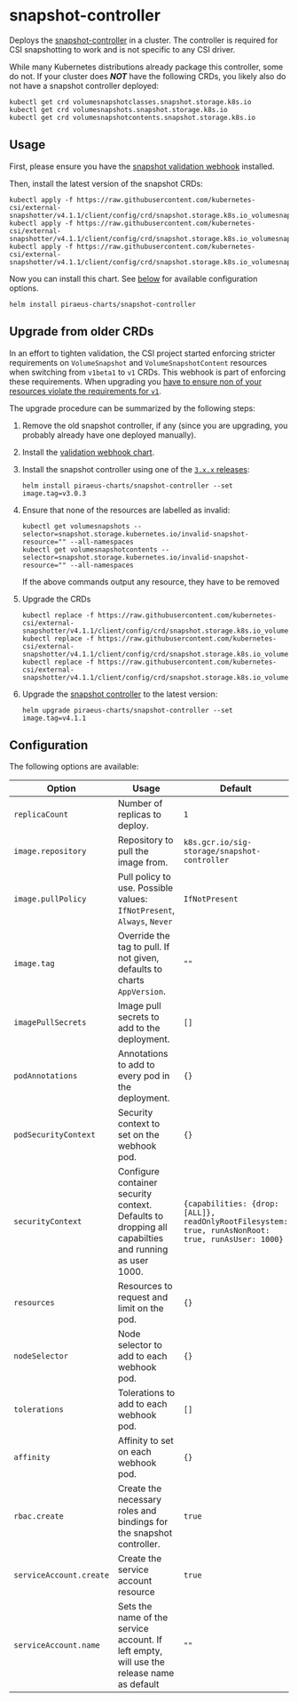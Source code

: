 # snapshot-controller

Deploys the [snapshot-controller](https://github.com/kubernetes-csi/external-snapshotter) in a cluster.
The controller is required for CSI snapshotting to work and is not specific to any CSI driver.

While many Kubernetes distributions already package this controller, some do not. If your cluster does ***NOT***
have the following CRDs, you likely also do not have a snapshot controller deployed:

```
kubectl get crd volumesnapshotclasses.snapshot.storage.k8s.io
kubectl get crd volumesnapshots.snapshot.storage.k8s.io
kubectl get crd volumesnapshotcontents.snapshot.storage.k8s.io
```

## Usage

First, please ensure you have the [snapshot validation webhook](../snapshot-validation-webhook) installed.

Then, install the latest version of the snapshot CRDs:

```
kubectl apply -f https://raw.githubusercontent.com/kubernetes-csi/external-snapshotter/v4.1.1/client/config/crd/snapshot.storage.k8s.io_volumesnapshotclasses.yaml
kubectl apply -f https://raw.githubusercontent.com/kubernetes-csi/external-snapshotter/v4.1.1/client/config/crd/snapshot.storage.k8s.io_volumesnapshots.yaml
kubectl apply -f https://raw.githubusercontent.com/kubernetes-csi/external-snapshotter/v4.1.1/client/config/crd/snapshot.storage.k8s.io_volumesnapshotcontents.yaml
```

Now you can install this chart. See [below](#configuration) for available configuration options.

```
helm install piraeus-charts/snapshot-controller
```

## Upgrade from older CRDs

In an effort to tighten validation, the CSI project started enforcing stricter requirements on `VolumeSnapshot` and
`VolumeSnapshotContent` resources when switching from `v1beta1` to `v1` CRDs. This webhook is part of enforcing
these requirements. When upgrading you [have to ensure non of your resources violate the requirements for `v1`].

The upgrade procedure can be summarized by the following steps:

1. Remove the old snapshot controller, if any (since you are upgrading, you probably already have one deployed manually).
2. Install the [validation webhook chart](../snapshot-validation-webhook).
3. Install the snapshot controller using one of the [`3.x.x` releases]:

   ```
   helm install piraeus-charts/snapshot-controller --set image.tag=v3.0.3
   ```
4. Ensure that none of the resources are labelled as invalid:

   ```
   kubectl get volumesnapshots --selector=snapshot.storage.kubernetes.io/invalid-snapshot-resource="" --all-namespaces
   kubectl get volumesnapshotcontents --selector=snapshot.storage.kubernetes.io/invalid-snapshot-resource="" --all-namespaces
   ```

   If the above commands output any resource, they have to be removed

5. Upgrade the CRDs

   ```
   kubectl replace -f https://raw.githubusercontent.com/kubernetes-csi/external-snapshotter/v4.1.1/client/config/crd/snapshot.storage.k8s.io_volumesnapshotclasses.yaml
   kubectl replace -f https://raw.githubusercontent.com/kubernetes-csi/external-snapshotter/v4.1.1/client/config/crd/snapshot.storage.k8s.io_volumesnapshots.yaml
   kubectl replace -f https://raw.githubusercontent.com/kubernetes-csi/external-snapshotter/v4.1.1/client/config/crd/snapshot.storage.k8s.io_volumesnapshotcontents.yaml
   ```

6. Upgrade the [snapshot controller](../snapshot-controller) to the latest version:

   ```
   helm upgrade piraeus-charts/snapshot-controller --set image.tag=v4.1.1
   ```

## Configuration

The following options are available:

| Option | Usage | Default |
|--------|-------|---------|
| `replicaCount` | Number of replicas to deploy. | `1` |
| `image.repository` | Repository to pull the image from. | `k8s.gcr.io/sig-storage/snapshot-controller` |
| `image.pullPolicy` | Pull policy to use. Possible values: `IfNotPresent`, `Always`, `Never` | `IfNotPresent` |
| `image.tag` | Override the tag to pull. If not given, defaults to charts `AppVersion`. | `""` |
| `imagePullSecrets` | Image pull secrets to add to the deployment. | `[]` |
| `podAnnotations` | Annotations to add to every pod in the deployment. | `{}` |
| `podSecurityContext` | Security context to set on the webhook pod. | `{}` |
| `securityContext` | Configure container security context. Defaults to dropping all capabilties and running as user 1000. | `{capabilities: {drop: [ALL]}, readOnlyRootFilesystem: true, runAsNonRoot: true, runAsUser: 1000}`
| `resources` | Resources to request and limit on the pod. | `{}` |
| `nodeSelector` | Node selector to add to each webhook pod. | `{}` |
| `tolerations` | Tolerations to add to each webhook pod. | `[]` |
| `affinity` | Affinity to set on each webhook pod. | `{}` |
| `rbac.create` | Create the necessary roles and bindings for the snapshot controller. | `true` |
| `serviceAccount.create` | Create the service account resource | `true` |
| `serviceAccount.name` | Sets the name of the service account. If left empty, will use the release name as default | `""` |

[`3.x.x` releases]: https://github.com/kubernetes-csi/external-snapshotter/releases
[have to ensure non of your resources violate the requirements for `v1`]: https://github.com/kubernetes-csi/external-snapshotter#validating-webhook
